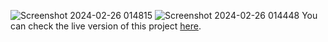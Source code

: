 ![Screenshot 2024-02-26 014815](https://github.com/Abdullah-khan0/Spam_Filtering/assets/113377288/c5aa20d6-17ec-4323-abc4-fbf247489742)
![Screenshot 2024-02-26 014448](https://github.com/Abdullah-khan0/Spam_Filtering/assets/113377288/612bfb74-72aa-482c-ae0c-49391c5ef122)
You can check the live version of this project [here](https://spamfiltering-aqwxtgodyubydn2wewtlsm.streamlit.app/).
